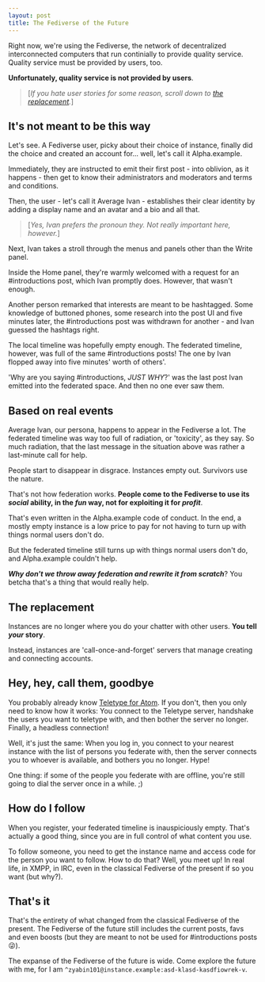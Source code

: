 ```yaml
---
layout: post
title: The Fediverse of the Future
---
```


Right now, we're using the Fediverse, the network of decentralized interconnected computers that run continially to provide quality service. Quality service must be provided by users, too.

**Unfortunately, quality service is not provided by users**.

> [*If you hate user stories for some reason, scroll down to [the replacement](#the-replacement).*]

## It's not meant to be this way

Let's see. A Fediverse user, picky about their choice of instance, finally did the choice and created an account for... well, let's call it Alpha.example.

Immediately, they are instructed to emit their first post - into oblivion, as it happens - then get to know their administrators and moderators and terms and conditions.

Then, the user - let's call it Average Ivan - establishes their clear identity by adding a display name and an avatar and a bio and all that.

> [*Yes, Ivan prefers the pronoun they. Not really important here, however.*]

Next, Ivan takes a stroll through the menus and panels other than the Write panel.

Inside the Home panel, they're warmly welcomed with a request for an #introductions post, which Ivan promptly does. However, that wasn't enough.

Another person remarked that interests are meant to be hashtagged. Some knowledge of buttoned phones, some research into the post UI and five minutes later, the #introductions post was withdrawn for another - and Ivan guessed the hashtags right.

The local timeline was hopefully empty enough. The federated timeline, however, was full of the same #introductions posts! The one by Ivan flopped away into five minutes' worth of others'.

'Why are you saying #introductions, *JUST WHY*?' was the last post Ivan emitted into the federated space. And then no one ever saw them.

## Based on real events

Average Ivan, our persona, happens to appear in the Fediverse a lot. The federated timeline was way too full of radiation, or 'toxicity', as they say. So much radiation, that the last message in the situation above was rather a last-minute call for help.

People start to disappear in disgrace. Instances empty out. Survivors use the nature.

That's not how federation works. **People come to the Fediverse to use its *social* ability, in the *fun* way, not for exploiting it for *profit***.

That's even written in the Alpha.example code of conduct. In the end, a mostly empty instance is a low price to pay for not having to turn up with things normal users don't do.

But the federated timeline still turns up with things normal users don't do, and Alpha.example couldn't help.

***Why don't we throw away federation and rewrite it from scratch***? You betcha that's a thing that would really help.

## The replacement

Instances are no longer where you do your chatter with other users. **You tell *your* story**.

Instead, instances are 'call-once-and-forget' servers that manage creating and connecting accounts.

## Hey, hey, call them, goodbye

You probably already know [Teletype for Atom](https://teletype.atom.io/). If you don't, then you only need to know how it works: You connect to the Teletype server, handshake the users you want to teletype with, and then bother the server no longer. Finally, a headless connection!

Well, it's just the same: When you log in, you connect to your nearest instance with the list of persons you federate with, then the server connects you to whoever is available, and bothers you no longer. Hype!

One thing: if some of the people you federate with are offline, you're still going to dial the server once in a while. ;)

## How do I follow

When you register, your federated timeline is inauspiciously empty. That's actually a good thing, since you are in full control of what content you use.

To follow someone, you need to get the instance name and access code for the person you want to follow. How to do that? Well, you meet up! In real life, in XMPP, in IRC, even in the classical Fediverse of the present if so you want (but why?).

## That's it

That's the entirety of what changed from the classical Fediverse of the present. The Fediverse of the future still includes the current posts, favs and even boosts (but they are meant to not be used for #introductions posts 😜).

The expanse of the Fediverse of the future is wide. Come explore the future with me, for I am `^zyabin101@instance.example:asd-klasd-kasdfiowrek-v`.
